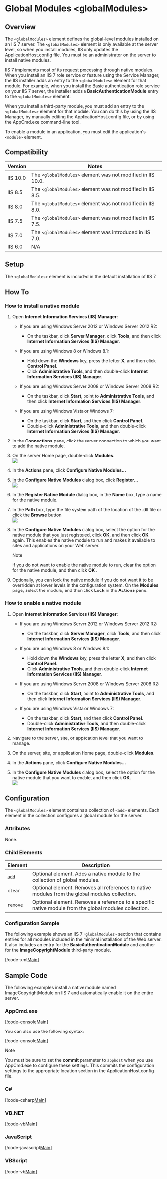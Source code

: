 Global Modules &lt;globalModules&gt;
====================
<a id="001"></a>
## Overview

The `<globalModules>` element defines the global-level modules installed on an IIS 7 server. The `<globalModules>` element is only available at the server level, so when you install modules, IIS only updates the ApplicationHost.config file. You must be an administrator on the server to install native modules.

IIS 7 implements most of its request processing through native modules. When you install an IIS 7 role service or feature using the Service Manager, the IIS installer adds an entry to the `<globalModules>` element for that module. For example, when you install the Basic authentication role service on your IIS 7 server, the installer adds a **BasicAuthenticationModule** entry to the `<globalModules>` element.

When you install a third-party module, you must add an entry to the `<globalModules>` element for that module. You can do this by using the IIS Manager, by manually editing the ApplicationHost.config file, or by using the AppCmd.exe command-line tool.

To enable a module in an application, you must edit the application's `<module>` element.

<a id="002"></a>
## Compatibility

| Version | Notes |
| --- | --- |
| IIS 10.0 | The `<globalModules>` element was not modified in IIS 10.0. |
| IIS 8.5 | The `<globalModules>` element was not modified in IIS 8.5. |
| IIS 8.0 | The `<globalModules>` element was not modified in IIS 8.0. |
| IIS 7.5 | The `<globalModules>` element was not modified in IIS 7.5. |
| IIS 7.0 | The `<globalModules>` element was introduced in IIS 7.0. |
| IIS 6.0 | N/A |

<a id="003"></a>
## Setup

The `<globalModules>` element is included in the default installation of IIS 7.

<a id="004"></a>
## How To

### How to install a native module

1. Open **Internet Information Services (IIS) Manager**: 

    - If you are using Windows Server 2012 or Windows Server 2012 R2: 

        - On the taskbar, click **Server Manager**, click **Tools**, and then click **Internet Information Services (IIS) Manager**.
    - If you are using Windows 8 or Windows 8.1: 

        - Hold down the **Windows** key, press the letter **X**, and then click **Control Panel**.
        - Click **Administrative Tools**, and then double-click **Internet Information Services (IIS) Manager**.
    - If you are using Windows Server 2008 or Windows Server 2008 R2: 

        - On the taskbar, click **Start**, point to **Administrative Tools**, and then click **Internet Information Services (IIS) Manager**.
    - If you are using Windows Vista or Windows 7: 

        - On the taskbar, click **Start**, and then click **Control Panel**.
        - Double-click **Administrative Tools**, and then double-click **Internet Information Services (IIS) Manager**.
2. In the **Connections** pane, click the server connection to which you want to add the native module.
3. On the server Home page, double-click **Modules**.  
    [![](index/_static/image2.png)](index/_static/image1.png)
4. In the **Actions** pane, click **Configure Native Modules...**
5. In the **Configure Native Modules** dialog box, click **Register...**  
    [![](index/_static/image4.png)](index/_static/image3.png)
6. In the **Register Native Module** dialog box, in the **Name** box, type a name for the native module.
7. In the **Path** box, type the file system path of the location of the .dll file or click the **Browse** button  
    [![](index/_static/image6.png)](index/_static/image5.png)
8. In the **Configure Native Modules** dialog box, select the option for the native module that you just registered, click **OK**, and then click **OK** again. This enables the native module to run and makes it available to sites and applications on your Web server.  
  
    > [!NOTE]
    > If you do not want to enable the native module to run, clear the option for the native module, and then click     **OK** .
9. Optionally, you can lock the native module if you do not want it to be overridden at lower levels in the configuration system. On the **Modules** page, select the module, and then click **Lock** in the **Actions** pane.

### How to enable a native module

1. Open **Internet Information Services (IIS) Manager**: 

    - If you are using Windows Server 2012 or Windows Server 2012 R2: 

        - On the taskbar, click **Server Manager**, click **Tools**, and then click **Internet Information Services (IIS) Manager**.
    - If you are using Windows 8 or Windows 8.1: 

        - Hold down the **Windows** key, press the letter **X**, and then click **Control Panel**.
        - Click **Administrative Tools**, and then double-click **Internet Information Services (IIS) Manager**.
    - If you are using Windows Server 2008 or Windows Server 2008 R2: 

        - On the taskbar, click **Start**, point to **Administrative Tools**, and then click **Internet Information Services (IIS) Manager**.
    - If you are using Windows Vista or Windows 7: 

        - On the taskbar, click **Start**, and then click **Control Panel**.
        - Double-click **Administrative Tools**, and then double-click **Internet Information Services (IIS) Manager**.
2. Navigate to the server, site, or application level that you want to manage.
3. On the server, site, or application Home page, double-click **Modules**.
4. In the **Actions** pane, click **Configure Native Modules...**
5. In the **Configure Native Modules** dialog box, select the option for the native module that you want to enable, and then click **OK**.  
    [![](index/_static/image8.png)](index/_static/image7.png)

<a id="005"></a>
## Configuration

The `<globalModules>` element contains a collection of `<add>` elements. Each element in the collection configures a global module for the server.

### Attributes

None.

### Child Elements

| Element | Description |
| --- | --- |
| [`add`](add.md) | Optional element. Adds a native module to the collection of global modules. |
| `clear` | Optional element. Removes all references to native modules from the global modules collection. |
| `remove` | Optional element. Removes a reference to a specific native module from the global modules collection. |

### Configuration Sample

The following example shows an IIS 7 `<globalModules>` section that contains entries for all modules included in the minimal installation of the Web server. It also includes an entry for the **BasicAuthenticationModule** and another for the **ImageCopyrightModule** third-party module.

[!code-xml[Main](index/samples/sample1.xml)]

<a id="006"></a>
## Sample Code

The following examples install a native module named ImageCopyrightModule on IIS 7 and automatically enable it on the entire server.

### AppCmd.exe

[!code-console[Main](index/samples/sample2.cmd)]

You can also use the following syntax:

[!code-console[Main](index/samples/sample3.cmd)]

> [!NOTE]
> You must be sure to set the **commit** parameter to `apphost` when you use AppCmd.exe to configure these settings. This commits the configuration settings to the appropriate location section in the ApplicationHost.config file.

### C#

[!code-csharp[Main](index/samples/sample4.cs)]

### VB.NET

[!code-vb[Main](index/samples/sample5.vb)]

### JavaScript

[!code-javascript[Main](index/samples/sample6.js)]

### VBScript

[!code-vb[Main](index/samples/sample7.vb)]